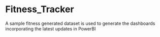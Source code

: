 # Fitness_Tracker
A sample fitness generated dataset is used to generate the dashboards incorporating the latest updates in PowerBI
